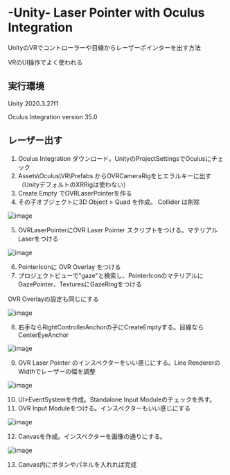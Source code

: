 # -Unity- Laser Pointer with Oculus Integration


UnityのVRでコントローラーや目線からレーザーポインターを出す方法

VRのUI操作でよく使われる

## 実行環境

Unity 2020.3.27f1

Oculus Integration version 35.0

## レーザー出す

1. Oculus Integration ダウンロード。UnityのProjectSettingsでOculusにチェック
2. Assets\Oculus\VR\Prefabs からOVRCameraRigをヒエラルキーに出す（UnityデフォルトのXRRigは使わない）
3. Create Empty でOVRLaserPointerを作る
4. その子オブジェクトに3D Object > Quad を作成。 Collider は削除

![image](https://user-images.githubusercontent.com/102804813/186377485-c7f3c374-96ef-44b5-8ccd-443df9eeb16b.png)

5. OVRLaserPointerにOVR Laser Pointer スクリプトをつける。マテリアルLaserをつける

![image](https://user-images.githubusercontent.com/102804813/186377602-6256371c-101f-4393-aae7-9ff75cf6e6fe.png)

6. PointerIconに OVR Overlay をつける
7. プロジェクトビューで"gaze"と検索し、PointerIconのマテリアルにGazePointer、TexturesにGazeRingをつける

OVR Overlayの設定も同じにする

![image](https://user-images.githubusercontent.com/102804813/186381353-b376ba92-67a9-44a5-be23-08c705f3efaf.png)

8. 右手ならRightControllerAnchorの子にCreateEmptyする。目線ならCenterEyeAnchor

![image](https://user-images.githubusercontent.com/102804813/186383688-7b3bad49-0fa2-4904-904d-f8441065a757.png)

9. OVR Laser Pointer のインスペクターをいい感じにする。Line RendererのWidthでレーザーの幅を調整

![image](https://user-images.githubusercontent.com/102804813/186384451-2007749e-69ba-40e3-9bbb-f0f2714fde53.png)

10. UI>EventSystemを作成。Standalone Input Moduleのチェックを外す。
11. OVR Input Moduleをつける。インスペクターもいい感じにする

![image](https://user-images.githubusercontent.com/102804813/186386199-76230b69-3940-4471-9896-12d1569c5b34.png)

12. Canvasを作成。インスペクターを画像の通りにする。

![image](https://user-images.githubusercontent.com/102804813/186388970-e7574150-58e8-401b-a338-23d7497b97a7.png)

13. Canvas内にボタンやパネルを入れれば完成

